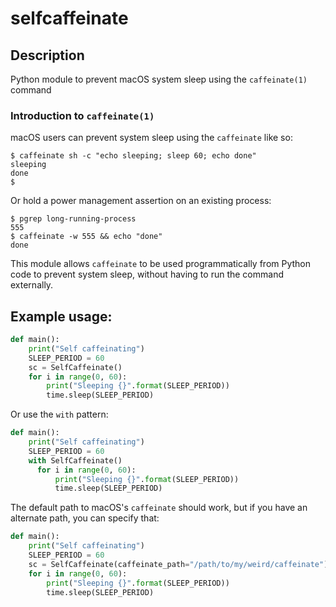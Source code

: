 # selfcaffeinate

## Description

Python module to prevent macOS system sleep using the `caffeinate(1)` command

### Introduction to `caffeinate(1)`
macOS users can prevent system sleep using the `caffeinate` like so:

```console
$ caffeinate sh -c "echo sleeping; sleep 60; echo done"
sleeping
done
$
```

Or hold a power management assertion on an existing process:
```console
$ pgrep long-running-process
555
$ caffeinate -w 555 && echo "done"
done
```

This module allows `caffeinate` to be used programmatically from Python code to prevent system sleep, without having to run the command externally.

## Example usage:

```python
def main():
    print("Self caffeinating")
    SLEEP_PERIOD = 60
    sc = SelfCaffeinate()
    for i in range(0, 60):
        print("Sleeping {}".format(SLEEP_PERIOD))
        time.sleep(SLEEP_PERIOD)
```

Or use the `with` pattern:

```python
def main():
    print("Self caffeinating")
    SLEEP_PERIOD = 60
    with SelfCaffeinate()
      for i in range(0, 60):
          print("Sleeping {}".format(SLEEP_PERIOD))
          time.sleep(SLEEP_PERIOD)
```

The default path to macOS's `caffeinate` should work, but if you have an alternate path, you can specify that:

```python
def main():
    print("Self caffeinating")
    SLEEP_PERIOD = 60
    sc = SelfCaffeinate(caffeinate_path="/path/to/my/weird/caffeinate")
    for i in range(0, 60):
        print("Sleeping {}".format(SLEEP_PERIOD))
        time.sleep(SLEEP_PERIOD)
```
